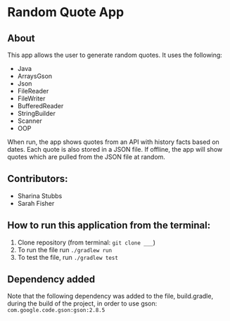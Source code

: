# Random Quote App

## About
This app allows the user to generate random quotes. It uses the following:
* Java
* ArraysGson
* Json
* FileReader
* FileWriter
* BufferedReader
* StringBuilder
* Scanner
* OOP 

When run, the app shows quotes from an API with history facts based on dates. Each quote is also stored in a JSON file. If offline, the app will show quotes which are pulled from the JSON file at random.

## Contributors:
* Sharina Stubbs
* Sarah Fisher

## How to run this application from the terminal:
1. Clone repository (from terminal: `git clone ___`)
2. To run the file run `./gradlew run`
3. To test the file, run `./gradlew test`

## Dependency added
Note that the following dependency was added to the file, build.gradle, during the build of the project, in order to use gson:
```com.google.code.gson:gson:2.8.5```
